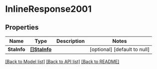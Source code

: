 # InlineResponse2001

## Properties
Name | Type | Description | Notes
------------ | ------------- | ------------- | -------------
**StaInfo** | [**[]StaInfo**](StaInfo.md) |  | [optional] [default to null]

[[Back to Model list]](../README.md#documentation-for-models) [[Back to API list]](../README.md#documentation-for-api-endpoints) [[Back to README]](../README.md)


